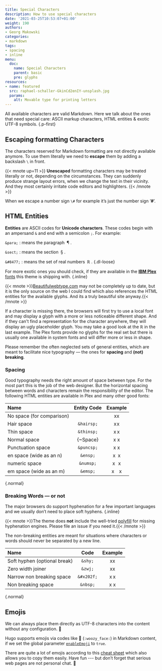 ```yaml
---
title: Special Characters
description: How to use special characters
date: '2021-03-25T10:53:07+01:00'
weight: 190
authors:
- Georg Makowski
categories:
- markdown
tags:
- spacing
- inline
menu:
  doc:
    name: Special Characters
    parent: basic
    pre: glyphs
resources:
- name: featured
  src: raphael-schaller-GkinCd2enIY-unsplash.jpg
  params:
    alt: Movable type for printing letters
---
```


All available characters are valid Markdown. Here we talk about the ones that need special care: ASCII markup characters, HTML entities & exotic UTF-8 symbols.
{.p-first} <!--more-->


## Escaping formatting Characters

The characters reserved for Markdown formatting are not directly available anymore. To use them literally we need to **escape** them by adding a backslash `\` in front.

{{< mnote up=11 >}}
**Unescaped** formatting characters may be treated literally or not, depending on the circumstances. They can suddenly produce strange layout errors, when we change the text in their vicinity. And they most certainly irritate code editors and highlighters.
{{< /mnote >}}

When we escape a number sign `\#` for example it’s just the number sign ‘**\#**’.

## HTML Entities

**Entities** are ASCII codes for **Unicode characters**. These codes begin with an ampersand `&` and end with a semicolon `;`. For example:

`&para;` 
: means the paragraph&ensp;&para;&nbsp;.

`&sect;` 
: means the section&ensp;&sect;&nbsp;.

`&#8477;` 
: means the set of real numbers&ensp;&#8477;&nbsp;.
{.dl-loose}

 For more exotic ones you should check, if they are available in the [**IBM Plex** fonts][plexspec] this theme is shipping with.
 {.inline}

 {{< mnote >}}[Beautifulwebtype.com](https://beautifulwebtype.com) may not be completely up to date, but it is the only source on the web I could find which also references the HTML entities for the available glyphs. And its a truly beautiful site anyway.{{< /mnote >}}
 
 If a character is missing there, the browsers will first try to use a local font and may display a glyph with a more or less noticeable different shape. And if they can't find a representation for the character anywhere, they will display an ugly placeholder glyph. You may take a good look at the &#8477; in the last example. The Plex fonts provide no glyphs for the real set but there is usually one available in system fonts and will differ more or less in shape.

Please remember the often neglected sets of general entities, which are meant to facilitate nice typography — the ones for **spacing** and **(not) breaking**.

### Spacing

Good typography needs the right amount of space between type. For the most part this is the job of the web designer. But the horizontal spacing between words and characters remain the responsibility of the editor. The following HTML entities are available in Plex and many other good fonts:

| Name                      | Entity Code |  Example   |
| :------------------------ | :---------: | :--------: |
| No space (for comparison) |             |     xx     |
| Hair space                | `&hairsp;`  | x&hairsp;x |
| Thin space                | `&thinsp;`  | x&thinsp;x |
| Normal space              |  {~Space}   |    x x     |
| Punctuation space         | `&puncsp;`  | x&puncsp;x |
| en space (wide as an n)   |  `&ensp;`   |  x&ensp;x  |
| numeric space             |  `&numsp;`  | x&numsp;x  |
| em space (wide as an m)   |  `&emsp;`   |  x&emsp;x  |
{.normal}

### Breaking Words — or not

The major browsers do support hyphenation for a few important languages and we usually don’t need to place soft hyphens.
{.inline}

{{< mnote >}}The theme does **not** include the well-tried [polyfill](https://github.com/mnater/Hyphenopoly) for missing hyphenation engines. Please file an issue if you need it.{{< /mnote >}}

The non-breaking entities are meant for situations where characters or words should never be separated by a new line.

| Name                         |    Code    |  Example   |
| :--------------------------- | :--------: | :--------: |
| Soft hyphen (optional break) |  `&shy;`   |  x&shy;x   |
| Zero width joiner            |  `&zwj;`   |  x&zwj;x   |
| Narrow non breaking space    | `&#x202f;` | x&#x202f;x |
| Non breaking space           |  `&nbsp;`  |  x&nbsp;x  |
{.normal}

## Emojis

We can always place them directly as UTF-8 characters into the content without any configuration. 🤘

Hugo supports emojis via codes like :woozy_face: (`:woozy_face:`) in Markdown content, if we set the global parameter [`enableEmoji`][he] to `true`.

There are quite a lot of emojis according to this [cheat sheet](https://www.webfx.com/tools/emoji-cheat-sheet/) which also allows you to copy them easily. Have fun --- but don’t forget that serious web pages are not personal chat. 🙏

[plexspec]: https://beautifulwebtype.com/ibm-plex-sans/glyphs/?i=4

[he]: https://gohugo.io/getting-started/configuration/#enableemoji
